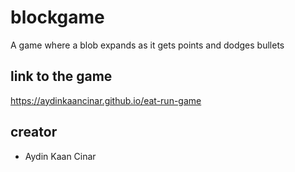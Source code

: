 # blockgame
A game where a blob expands as it gets points and dodges bullets
## link to the game
https://aydinkaancinar.github.io/eat-run-game
## creator
* Aydin Kaan Cinar
